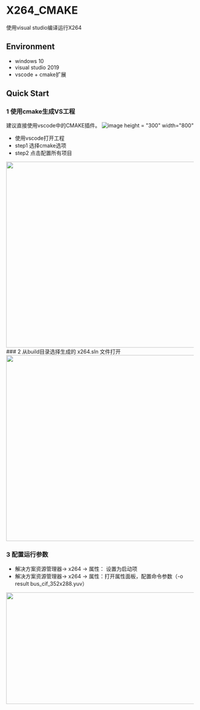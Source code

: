 # X264_CMAKE
使用visual studio编译运行X264

## Environment
- windows 10
- visual studio 2019
- vscode + cmake扩展

## Quick Start

### 1 使用cmake生成VS工程
  建议直接使用vscode中的CMAKE插件。
  ![image height = "300" width="800"](https://user-images.githubusercontent.com/27400085/179201068-46ddf6d2-ffd9-4b5e-b7a4-cf44a80deced.png)
  - 使用vscode打开工程
  - step1 选择cmake选项
  - step2 点击配置所有项目
  <img src="https://user-images.githubusercontent.com/27400085/179201705-a4501e8b-6334-4adc-9bcc-a3f5d117442c.png" height = "500" width="1050">
### 2 从build目录选择生成的  x264.sln  文件打开
  <img src="https://user-images.githubusercontent.com/27400085/179202071-4b0c7553-f306-4442-9f19-eb0e0c4d8101.png" height = "500" width="1050">
  
### 3 配置运行参数

  - 解决方案资源管理器-> x264 -> 属性： 设置为启动项
  - 解决方案资源管理器-> x264 -> 属性：打开属性面板，配置命令参数（-o result bus_cif_352x288.yuv）
   <img src="https://user-images.githubusercontent.com/27400085/179202732-611fd9d7-60fa-4148-b085-a7ad0790d2d4.png" height = "300" width="1050">
